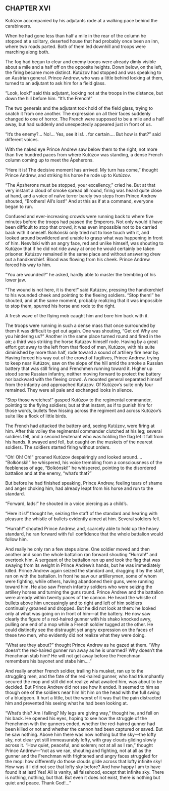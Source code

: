 ## CHAPTER XVI

Kutúzov accompanied by his adjutants rode at a walking pace behind the
carabineers.

When he had gone less than half a mile in the rear of the column he
stopped at a solitary, deserted house that had probably once been an
inn, where two roads parted. Both of them led downhill and troops were
marching along both.

The fog had begun to clear and enemy troops were already dimly visible
about a mile and a half off on the opposite heights. Down below, on
the left, the firing became more distinct. Kutúzov had stopped and was
speaking to an Austrian general. Prince Andrew, who was a little behind
looking at them, turned to an adjutant to ask him for a field glass.

“Look, look!” said this adjutant, looking not at the troops in the
distance, but down the hill before him. “It’s the French!”

The two generals and the adjutant took hold of the field glass, trying
to snatch it from one another. The expression on all their faces
suddenly changed to one of horror. The French were supposed to be a
mile and a half away, but had suddenly and unexpectedly appeared just in
front of us.

“It’s the enemy?... No!... Yes, see it is!... for certain.... But
how is that?” said different voices.

With the naked eye Prince Andrew saw below them to the right, not more
than five hundred paces from where Kutúzov was standing, a dense French
column coming up to meet the Ápsherons.

“Here it is! The decisive moment has arrived. My turn has come,”
thought Prince Andrew, and striking his horse he rode up to Kutúzov.

“The Ápsherons must be stopped, your excellency,” cried he. But at
that very instant a cloud of smoke spread all round, firing was heard
quite close at hand, and a voice of naïve terror barely two steps from
Prince Andrew shouted, “Brothers! All’s lost!” And at this as if
at a command, everyone began to run.

Confused and ever-increasing crowds were running back to where five
minutes before the troops had passed the Emperors. Not only would it
have been difficult to stop that crowd, it was even impossible not to
be carried back with it oneself. Bolkónski only tried not to lose
touch with it, and looked around bewildered and unable to grasp what was
happening in front of him. Nesvítski with an angry face, red and unlike
himself, was shouting to Kutúzov that if he did not ride away at once
he would certainly be taken prisoner. Kutúzov remained in the same
place and without answering drew out a handkerchief. Blood was flowing
from his cheek. Prince Andrew forced his way to him.

“You are wounded?” he asked, hardly able to master the trembling of
his lower jaw.

“The wound is not here, it is there!” said Kutúzov, pressing the
handkerchief to his wounded cheek and pointing to the fleeing soldiers.
“Stop them!” he shouted, and at the same moment, probably realizing
that it was impossible to stop them, spurred his horse and rode to the
right.

A fresh wave of the flying mob caught him and bore him back with it.

The troops were running in such a dense mass that once surrounded by
them it was difficult to get out again. One was shouting, “Get on!
Why are you hindering us?” Another in the same place turned round and
fired in the air; a third was striking the horse Kutúzov himself rode.
Having by a great effort got away to the left from that flood of men,
Kutúzov, with his suite diminished by more than half, rode toward a
sound of artillery fire near by. Having forced his way out of the crowd
of fugitives, Prince Andrew, trying to keep near Kutúzov, saw on the
slope of the hill amid the smoke a Russian battery that was still firing
and Frenchmen running toward it. Higher up stood some Russian infantry,
neither moving forward to protect the battery nor backward with the
fleeing crowd. A mounted general separated himself from the infantry and
approached Kutúzov. Of Kutúzov’s suite only four remained. They were
all pale and exchanged looks in silence.

“Stop those wretches!” gasped Kutúzov to the regimental commander,
pointing to the flying soldiers; but at that instant, as if to punish
him for those words, bullets flew hissing across the regiment and across
Kutúzov’s suite like a flock of little birds.

The French had attacked the battery and, seeing Kutúzov, were firing
at him. After this volley the regimental commander clutched at his leg;
several soldiers fell, and a second lieutenant who was holding the
flag let it fall from his hands. It swayed and fell, but caught on the
muskets of the nearest soldiers. The soldiers started firing without
orders.

“Oh! Oh! Oh!” groaned Kutúzov despairingly and looked around....
“Bolkónski!” he whispered, his voice trembling from a consciousness
of the feebleness of age, “Bolkónski!” he whispered, pointing to
the disordered battalion and at the enemy, “what’s that?”

But before he had finished speaking, Prince Andrew, feeling tears of
shame and anger choking him, had already leapt from his horse and run to
the standard.

“Forward, lads!” he shouted in a voice piercing as a child’s.

“Here it is!” thought he, seizing the staff of the standard and
hearing with pleasure the whistle of bullets evidently aimed at him.
Several soldiers fell.

“Hurrah!” shouted Prince Andrew, and, scarcely able to hold up
the heavy standard, he ran forward with full confidence that the whole
battalion would follow him.

And really he only ran a few steps alone. One soldier moved and then
another and soon the whole battalion ran forward shouting “Hurrah!”
and overtook him. A sergeant of the battalion ran up and took the flag
that was swaying from its weight in Prince Andrew’s hands, but he
was immediately killed. Prince Andrew again seized the standard and,
dragging it by the staff, ran on with the battalion. In front he saw our
artillerymen, some of whom were fighting, while others, having abandoned
their guns, were running toward him. He also saw French infantry
soldiers who were seizing the artillery horses and turning the guns
round. Prince Andrew and the battalion were already within twenty paces
of the cannon. He heard the whistle of bullets above him unceasingly and
to right and left of him soldiers continually groaned and dropped. But
he did not look at them: he looked only at what was going on in front
of him—at the battery. He now saw clearly the figure of a red-haired
gunner with his shako knocked awry, pulling one end of a mop while
a French soldier tugged at the other. He could distinctly see the
distraught yet angry expression on the faces of these two men, who
evidently did not realize what they were doing.

“What are they about?” thought Prince Andrew as he gazed at them.
“Why doesn’t the red-haired gunner run away as he is unarmed?
Why doesn’t the Frenchman stab him? He will not get away before the
Frenchman remembers his bayonet and stabs him....”

And really another French soldier, trailing his musket, ran up to
the struggling men, and the fate of the red-haired gunner, who had
triumphantly secured the mop and still did not realize what awaited him,
was about to be decided. But Prince Andrew did not see how it ended. It
seemed to him as though one of the soldiers near him hit him on the head
with the full swing of a bludgeon. It hurt a little, but the worst of
it was that the pain distracted him and prevented his seeing what he had
been looking at.

“What’s this? Am I falling? My legs are giving way,” thought he,
and fell on his back. He opened his eyes, hoping to see how the struggle
of the Frenchmen with the gunners ended, whether the red-haired gunner
had been killed or not and whether the cannon had been captured or
saved. But he saw nothing. Above him there was now nothing but the
sky—the lofty sky, not clear yet still immeasurably lofty, with gray
clouds gliding slowly across it. “How quiet, peaceful, and solemn; not
at all as I ran,” thought Prince Andrew—“not as we ran, shouting
and fighting, not at all as the gunner and the Frenchman with frightened
and angry faces struggled for the mop: how differently do those clouds
glide across that lofty infinite sky! How was it I did not see that
lofty sky before? And how happy I am to have found it at last! Yes! All
is vanity, all falsehood, except that infinite sky. There is nothing,
nothing, but that. But even it does not exist, there is nothing but
quiet and peace. Thank God!...”





